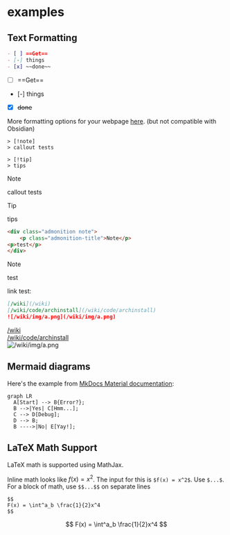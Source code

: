 # examples
## Text Formatting 
```md
- [ ] ==Get==
- [-] things
- [x] ~~done~~
```
- [ ] ==Get==
- [-] things
- [x] ~~done~~

More formatting options for your webpage [here](https://squidfunk.github.io/mkdocs-material/reference/formatting/#highlighting-changes). (but not compatible with Obsidian)

```callout
> [!note]
> callout tests

> [!tip]
> tips
```
> [!note]
> callout tests

> [!tip]
> tips

```html
<div class="admonition note">
    <p class="admonition-title">Note</p>
<p>test</p>
</div>
```
<div class="admonition note">
    <p class="admonition-title">Note</p>
<p>test</p>
</div>

link test:
```md
[/wiki](/wiki)  
[/wiki/code/archinstall](/wiki/code/archinstall)  
![/wiki/img/a.png](/wiki/img/a.png)
```
[/wiki](/wiki)  
[/wiki/code/archinstall](/wiki/code/archinstall)  
![/wiki/img/a.png](/wiki/img/a.png)
## Mermaid diagrams
Here's the example from [MkDocs Material documentation](https://squidfunk.github.io/mkdocs-material/reference/diagrams/#using-flowcharts): 

```mermaid
graph LR
  A[Start] --> B{Error?};
  B -->|Yes| C[Hmm...];
  C --> D[Debug];
  D --> B;
  B ---->|No| E[Yay!];
```

## LaTeX Math Support
LaTeX math is supported using MathJax.

Inline math looks like $f(x) = x^2$. The input for this is `$f(x) = x^2$`. Use `$...$`.  
For a block of math, use `$$...$$` on separate lines
```
$$
F(x) = \int^a_b \frac{1}{2}x^4
$$
```
$$
F(x) = \int^a_b \frac{1}{2}x^4
$$
